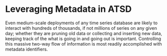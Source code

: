 # Leveraging Metadata in ATSD

Even medium-scale deployments of any time series database are likely to interact with hundreds of thousands, if not millions of series on any given day; whether they are pruning old data or collecting and inserting new data, keeping track of the what is going in and going out is important. Controlling this massive two-way flow of information is most readily accomplished with metadata identifiers. 